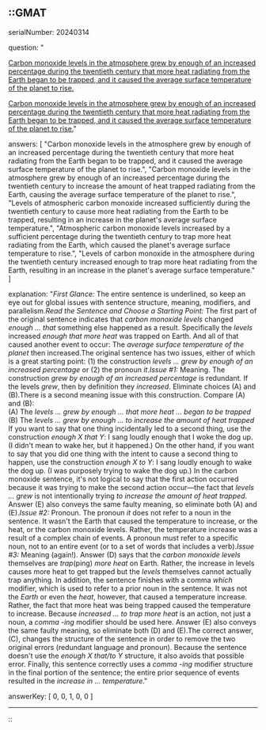 ::GMAT
---


serialNumber: 20240314

question: "<p><u>Carbon monoxide levels in the atmosphere grew by enough of an increased percentage during the twentieth century that more heat radiating from the Earth began to be trapped, and it caused the average surface temperature of the planet to rise.</u></p><u>Carbon monoxide levels in the atmosphere grew by enough of an increased percentage during the twentieth century that more heat radiating from the Earth began to be trapped, and it caused the average surface temperature of the planet to rise.</u>"

answers: [
  "Carbon monoxide levels in the atmosphere grew by enough of an increased percentage during the twentieth century that more heat radiating from the Earth began to be trapped, and it caused the average surface temperature of the planet to rise.",
  "Carbon monoxide levels in the atmosphere grew by enough of an increased percentage during the twentieth century to increase the amount of heat trapped radiating from the Earth, causing the average surface temperature of the planet to rise.",
  "Levels of atmospheric carbon monoxide increased sufficiently during the twentieth century to cause more heat radiating from the Earth to be trapped, resulting in an increase in the planet's average surface temperature.",
  "Atmospheric carbon monoxide levels increased by a sufficient percentage during the twentieth century to trap more heat radiating from the Earth, which caused the planet's average surface temperature to rise.",
  "Levels of carbon monoxide in the atmosphere during the twentieth century increased enough to trap more heat radiating from the Earth, resulting in an increase in the planet's average surface temperature."
]

explanation: "<i>First Glance:</i> The entire sentence is underlined, so keep an eye out for global issues with sentence structure, meaning, modifiers, and parallelism.<i>Read the Sentence and Choose a Starting Point:</i> The first part of the original sentence indicates that <i>carbon monoxide levels</i> changed <i>enough ... that</i> something else happened as a result. Specifically the <i>levels</i> increased <i>enough that more heat</i> was trapped on Earth. And all of that caused another event to occur: The <i>average surface temperature of the planet</i> then increased.The original sentence has two issues, either of which is a great starting point: (1) the construction <i>levels ... grew by enough of an increased percentage</i> or (2) the pronoun <i>it</i>.<i>Issue #1:</i> Meaning. The construction <i>grew by enough of an increased percentage</i> is redundant. If the levels <i>grew</i>, then by definition they <i>increased</i>. Eliminate choices (A) and (B).There is a second meaning issue with this construction. Compare (A) and (B):<br>(A) The <i>levels ... grew by enough ... that more heat ... began to be trapped</i><br>(B) The <i>levels ... grew by enough ... to increase the amount of heat trapped</i><br>If you want to say that one thing incidentally led to a second thing, use the construction <i>enough X that Y</i>: I sang loudly enough that I woke the dog up. (I didn't mean to wake her, but it happened.) On the other hand, if you want to say that you did one thing with the intent to cause a second thing to happen, use the construction <i>enough X to Y</i>: I sang loudly enough to wake the dog up. (I was purposely trying to wake the dog up.) In the carbon monoxide sentence, it's not logical to say that the first action occurred because it was trying to make the second action occur—the fact that <i>levels ... grew</i> is not intentionally trying <i>to increase the amount of heat trapped</i>. Answer (E) also conveys the same faulty meaning, so eliminate both (A) and (E).<i>Issue #2:</i> Pronoun. The pronoun <i>it</i> does not refer to a noun in the sentence. It wasn't the Earth that caused the temperature to increase, or the heat, or the carbon monoxide levels. Rather, the temperature increase was a result of a complex chain of events. A pronoun must refer to a specific noun, not to an entire event (or to a set of words that includes a verb).<i>Issue #3:</i> Meaning (again!). Answer (D) says that the <i>carbon monoxide levels</i> themselves are <i>trap</i>(ping) <i>more heat</i> on Earth. Rather, the increase in levels causes more heat to get trapped but the <i>levels</i> themselves cannot actually trap anything. In addition, the sentence finishes with a comma <i>which</i> modifier, which is used to refer to a prior noun in the sentence. It was not the <i>Earth</i> or even the <i>heat</i>, however, that caused a temperature increase. Rather, the fact that more heat was being trapped caused the temperature to increase. Because <i>increased ... to trap more heat</i> is an action, not just a noun, a <i>comma -ing</i> modifier should be used here. Answer (E) also conveys the same faulty meaning, so eliminate both (D) and (E).The correct answer, (C), changes the structure of the sentence in order to remove the two original errors (redundant language and pronoun). Because the sentence doesn't use the <i>enough X that/to Y</i> structure, it also avoids that possible error. Finally, this sentence correctly uses a <i>comma -ing</i> modifier structure in the final portion of the sentence; the entire prior sequence of events resulted in the <i>increase in ... temperature</i>."

answerKey: [
  0, 
  0, 
  1, 
  0, 
  0
]



---
::